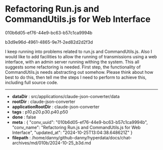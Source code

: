 # Refactoring Run.js and CommandUtils.js for Web Interface

010b6d05-ef76-44e9-bc63-b57c1ca9994b

b3d9e96d-4961-4865-9e7f-2ed82d2d2f3d

I keep running into problems related to run.js and CommandUtils.js. Also I would like to add facilities to allow the running of transmissions using a web interface, with an admin server running withing the system. This all suggests some refactoring is needed. First step, the functionality of  CommandUtils.js needs abstracting out somehow. Please think about how best to do this, then tell me the steps I need to perform to achieve this, including full source code.

---

* **dataDir** : src/applications/claude-json-converter/data
* **rootDir** : claude-json-converter
* **applicationRootDir** : claude-json-converter
* **tags** : p10.p20.p30.p40.p50
* **done** : false
* **meta** : {
  "conv_uuid": "010b6d05-ef76-44e9-bc63-b57c1ca9994b",
  "conv_name": "Refactoring Run.js and CommandUtils.js for Web Interface",
  "updated_at": "2024-10-25T13:04:38.648621Z"
}
* **filepath** : /home/danny/github-danny/hyperdata/docs/chat-archives/md/010b/2024-10-25_b3d.md